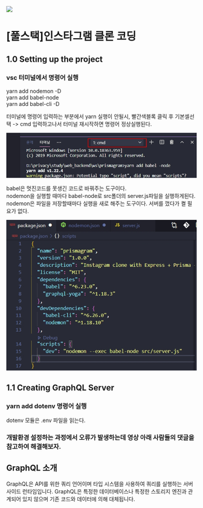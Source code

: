 ![](https://d1telmomo28umc.cloudfront.net/media/public/thumbnails/instaThumbnail_XrwEvGr.jpg)

# [풀스택]인스타그램 클론 코딩

## 1.0 Setting up the project

### vsc 터미널에서 명령어 실행

yarn add nodemon -D  
yarn add babel-node  
yarn add babel-cli -D

터미널에 명령어 입력하는 부분에서 yarn 실행이 안될시,
빨간색블록 클릭 후 기본셀선택 -> cmd 입력하고나서 터미널 재시작하면 명령어 정상실행된다.

![](./images/img13.jpg)

babel은 멋진코드를 못생긴 코드로 바꿔주는 도구이다.  
nodemon을 실행할 때마다 babel-node로 src폴더의 server.js파일을 실행하게된다. nodemon은 파일을 저장할때마다 실행을 새로 해주는 도구이다. 서버를 껐다가 켤 필요가 없다.

![](./images/img14.jpg)

## 1.1 Creating GraphQL Server

### yarn add dotenv 명령어 실행
dotenv 모듈은 .env 파일을 읽는다.

### 개발환경 설정하는 과정에서 오류가 발생하는데 영상 아래 사람들의 댓글을 참고하여 해결해보자.

## GraphQL 소개

GraphQL은 API를 위한 쿼리 언어이며 타입 시스템을 사용하여 쿼리를 실행하는 서버사이드 런타임입니다. GraphQL은 특정한 데이터베이스나 특정한 스토리지 엔진과 관계되어 있지 않으며 기존 코드와 데이터에 의해 대체됩니다.
